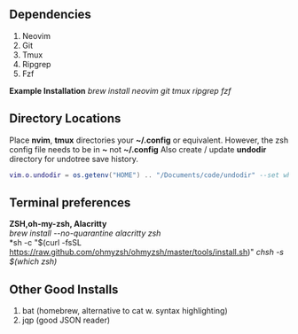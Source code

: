 ## Dependencies
1. Neovim 
2. Git
3. Tmux
4. Ripgrep
6. Fzf

**Example Installation**
*brew install neovim git tmux ripgrep fzf*  

## Directory Locations
Place **nvim**, **tmux** directories your **~/.config** or equivalent.
However, the zsh config file needs to be in **~** not **~/.config**
Also create / update **undodir** directory for undotree save history.  
```lua
vim.o.undodir = os.getenv("HOME") .. "/Documents/code/undodir" --set where you want undodir
```

## Terminal preferences
**ZSH,oh-my-zsh, Alacritty**  
*brew install --no-quarantine alacritty zsh*  
*sh -c "$(curl -fsSL https://raw.github.com/ohmyzsh/ohmyzsh/master/tools/install.sh)"
*chsh -s $(which zsh)* 

## Other Good Installs
1. bat (homebrew, alternative to cat w. syntax highlighting)
2. jqp (good JSON reader)
